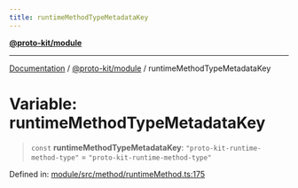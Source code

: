 ```yaml
---
title: runtimeMethodTypeMetadataKey
---
```


[**@proto-kit/module**](../README.md)

***

[Documentation](../../../README.md) / [@proto-kit/module](../README.md) / runtimeMethodTypeMetadataKey

# Variable: runtimeMethodTypeMetadataKey

> `const` **runtimeMethodTypeMetadataKey**: `"proto-kit-runtime-method-type"` = `"proto-kit-runtime-method-type"`

Defined in: [module/src/method/runtimeMethod.ts:175](https://github.com/proto-kit/framework/blob/4d6b3b6da51b3edee0fbf25ce72c1f59ec61e891/packages/module/src/method/runtimeMethod.ts#L175)
